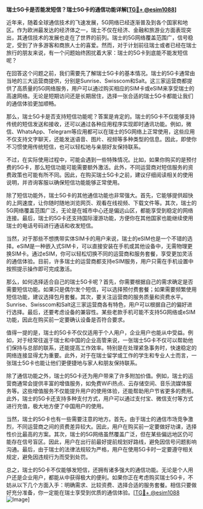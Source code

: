 **瑞士5G卡是否能发短信？瑞士5G卡的通信功能详解[[TG💪+ @esim1088](https://t.me/s/esim1088)]**

近年来，随着全球通信技术的飞速发展，5G网络已经逐渐普及到各个国家和地区。作为欧洲最发达的经济体之一，瑞士不仅在经济、金融和旅游业方面表现突出，其通信技术的发展也走在了世界的前列。瑞士的5G网络覆盖范围广，信号稳定，受到了许多游客和商旅人士的喜爱。然而，对于计划前往瑞士或者已经在瑞士旅行的朋友来说，有一个问题始终困扰着大家：瑞士的5G卡到底能不能发短信呢？

在回答这个问题之前，我们需要先了解瑞士5G卡的基本情况。瑞士的5G卡通常由当地的三大运营商提供，分别是Sunrise、Swisscom和Salt。这三家运营商都提供了高质量的5G网络服务，用户可以通过购买相应的SIM卡或eSIM来享受瑞士的高速网络。无论是短期访问还是长期居住，选择一张合适的瑞士5G卡都能让我们的通信体验更加顺畅。

那么，瑞士5G卡是否支持短信功能呢？答案是肯定的。瑞士的5G卡不仅能够支持传统的短信发送和接收，还可以通过各种应用程序实现即时通讯功能。例如，微信、WhatsApp、Telegram等应用都可以在瑞士的5G网络上正常使用，这些应用不仅支持文字聊天，还能发送语音、图片、视频等多种类型的信息。因此，即使你不习惯使用传统短信，也可以轻松地与亲朋好友保持联系。

不过，在实际使用过程中，可能会遇到一些特殊情况。比如，如果你购买的是预付费的5G卡，那么短信功能可能需要额外激活。此外，不同运营商对短信服务的资费政策也可能有所不同。因此，在购买瑞士5G卡之前，建议仔细阅读相关的使用说明，并咨询客服以确保短信功能能够正常使用。

除了短信功能外，瑞士5G卡的其他通信功能也非常强大。首先，它能够提供超快的上网速度，让你随时随地浏览网页、观看在线视频、下载文件等。其次，瑞士的5G网络覆盖范围广泛，无论是在城市中心还是偏远山区，都能享受到稳定的网络连接。最后，瑞士的5G卡还支持国际漫游功能，方便你在其他国家也能继续使用瑞士的电话号码进行通话和收发短信。

当然，对于那些不想携带实体SIM卡的用户来说，瑞士的eSIM也是一个不错的选择。eSIM是一种嵌入式SIM卡，可以直接安装在手机或其他设备中，无需物理更换SIM卡。通过eSIM，你可以轻松切换不同的运营商和服务套餐，享受更加灵活的通信体验。目前，许多瑞士的运营商都支持eSIM服务，用户只需在手机设置中按照提示操作即可完成激活。

那么，如何选择适合自己的瑞士5G卡呢？首先，你需要根据自己的需求确定是否需要短信功能。如果只是偶尔发个短信，可以选择预付费套餐；如果需要频繁使用短信功能，建议选择包月套餐。其次，要关注运营商的服务质量和资费水平。Sunrise、Swisscom和Salt这三家运营商各有特色，用户可以根据自己的偏好进行选择。最后，还要考虑设备的兼容性。某些老款手机可能不支持5G网络或eSIM功能，因此在购买前一定要确认设备是否符合要求。

值得一提的是，瑞士的5G卡不仅仅适用于个人用户，企业用户也能从中受益。例如，对于经常往返于瑞士和中国的企业高管来说，一张瑞士5G卡不仅可以帮助他们保持与总部的联系，还能提高工作效率。特别是在处理紧急事务时，快速稳定的网络连接显得尤为重要。此外，对于在瑞士留学或工作的学生和专业人士而言，一张瑞士5G卡也能让他们更便捷地与家人和朋友保持联系。

除了通信功能之外，瑞士的5G卡还为用户带来了许多附加价值。例如，瑞士的运营商通常会提供丰富的增值服务，如免费WiFi热点、云存储空间、音乐流媒体服务等。这些增值服务不仅能提升用户的使用体验，还能帮助用户节省更多的费用。此外，瑞士的5G卡还支持多种支付方式，用户可以通过支付宝、微信支付等方式进行充值，极大地方便了中国用户的使用。

当然，瑞士的5G卡也有一些需要注意的地方。首先，由于瑞士的通信市场竞争激烈，不同运营商之间的资费差异较大。因此，用户在购买前一定要做好功课，选择性价比最高的方案。其次，瑞士的5G网络虽然覆盖广泛，但在某些偏远地区仍可能存在信号盲区。因此，用户在出行前最好提前规划好路线，避免因信号问题影响沟通。最后，由于瑞士的法律法规较为严格，用户在使用5G卡时一定要遵守相关规定，避免因违规行为而受到处罚。

总之，瑞士的5G卡不仅能够发短信，还拥有诸多强大的通信功能。无论是个人用户还是企业用户，都能从中获得极大的便利。如果你正在考虑购买瑞士5G卡，不妨从以下几个方面入手：明确需求、比较资费、选择合适的服务套餐。相信只要做好充分准备，你一定能在瑞士享受到优质的通信体验。[[TG💪+ @esim1088](https://t.me/s/esim1088) ![Image](https://i.postimg.cc/4NQfJmqS/Snipaste-2025-05-13-00-14-12.png)]
